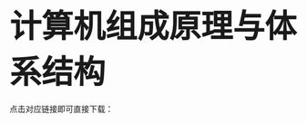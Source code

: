 # <span style="font-size: 2.0em; font-weight: bold;">计算机组成原理与体系结构</span>

点击对应链接即可直接下载：

# <span style="font-size: 1.5em; font-weight: bold;"></span>
>  